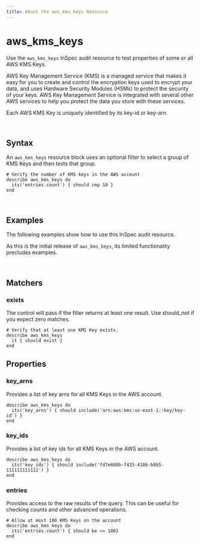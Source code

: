 ```yaml
---
title: About the aws_kms_keys Resource
---
```


# aws_kms_keys

Use the `aws_kms_keys` InSpec audit resource to test properties of some or all AWS KMS Keys.

AWS Key Management Service (KMS) is a managed service that makes it easy for you to create and control the encryption keys used to encrypt your data, and uses Hardware Security Modules (HSMs) to protect the security of your keys. AWS Key Management Service is integrated with several other AWS services to help you protect the data you store with these services.

Each AWS KMS Key is uniquely identified by its key-id or key-arn.

<br>

## Syntax

An `aws_kms_keys` resource block uses an optional filter to select a group of KMS Keys and then tests that group.

    # Verify the number of KMS keys in the AWS account
    describe aws_kms_keys do
      its('entries.count') { should cmp 10 }
    end

<br>

## Examples

The following examples show how to use this InSpec audit resource.

As this is the initial release of `aws_kms_keys`, its limited functionality precludes examples.

<br>

## Matchers

### exists

The control will pass if the filter returns at least one result. Use should_not if you expect zero matches.

    # Verify that at least one KMS Key exists.
    describe aws_kms_keys
      it { should exist }
    end   

## Properties

### key_arns

Provides a list of key arns for all KMS Keys in the AWS account.

    describe aws_kms_keys do
      its('key_arns') { should include('arn:aws:kms:us-east-1::key/key-id') }
    end

### key_ids

Provides a list of key ids for all KMS Keys in the AWS account.

    describe aws_kms_keys do
      its('key_ids') { should include('fd7e608b-f435-4186-b8b5-111111111111') }
    end

### entries

Provides access to the raw results of the query.  This can be useful for checking counts and other advanced operations.

    # Allow at most 100 KMS Keys on the account
    describe aws_kms_keys do
      its('entries.count') { should be <= 100}
    end
